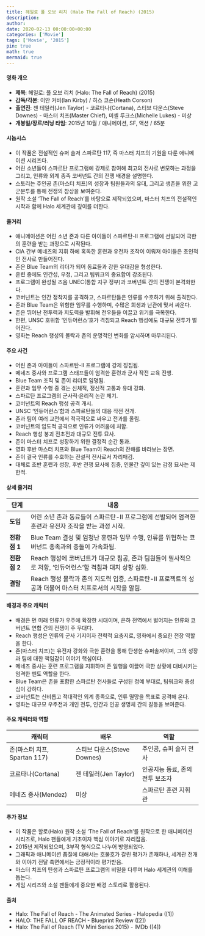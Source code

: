```yaml
---
title: 헤일로 폴 오브 리치 (Halo The Fall of Reach) (2015)
description: 
author: 
date: 2020-02-13 00:00:00+00:00
categories: ['Movie']
tags: ['Movie', '2015']
pin: true
math: true
mermaid: true
---
```

#### 영화 개요

- **제목**: 헤일로: 폴 오브 리치 (Halo: The Fall of Reach) (2015)  
- **감독/각본**: 이안 커비(Ian Kirby) / 히스 코슨(Heath Corson)  
- **출연진**: 젠 테일러(Jen Taylor) - 코르타나(Cortana), 스티브 다운스(Steve Downes) - 마스터 치프(Master Chief), 미셸 루크스(Michelle Lukes) - 미상  
- **개봉일/장르/러닝 타임**: 2015년 10월 / 애니메이션, SF, 액션 / 65분  

#### 시놉시스

- 이 작품은 전설적인 슈퍼 솔저 스파르탄 117, 즉 마스터 치프의 기원을 다룬 애니메이션 시리즈다.  
- 어린 소년들이 스파르탄 프로그램에 강제로 참여해 최고의 전사로 변모하는 과정을 그리고, 인류와 외계 종족 코버넌트 간의 전쟁 배경을 설명한다.  
- 스토리는 주인공 존(마스터 치프)의 성장과 팀원들과의 유대, 그리고 생존을 위한 고군분투를 통해 전쟁의 참상을 보여준다.  
- 원작 소설 ‘The Fall of Reach’를 바탕으로 제작되었으며, 마스터 치프의 전설적인 시작과 함께 Halo 세계관에 깊이를 더한다.  

#### 줄거리

- 애니메이션은 어린 소년 존과 다른 아이들이 스파르탄-II 프로그램에 선발되어 극한의 훈련을 받는 과정으로 시작된다.  
- CIA 간부 메네즈의 지휘 하에 혹독한 훈련과 유전자 조작이 이뤄져 아이들은 초인적인 전사로 만들어진다.  
- 존은 Blue Team의 리더가 되어 동료들과 강한 유대감을 형성한다.  
- 훈련 중에도 인간성, 우정, 그리고 팀워크의 중요함이 강조된다.  
- 프로그램이 완성될 즈음 UNEC(통합 지구 정부)과 코버넌트 간의 전쟁이 본격화한다.  
- 코버넌트는 인간 정착지를 공격하고, 스파르탄들은 인류를 수호하기 위해 출격한다.  
- 존과 Blue Team은 위험한 임무를 수행하며, 수많은 희생과 난관에 맞서 싸운다.  
- 존은 뛰어난 전투력과 지도력을 발휘해 전우들을 이끌고 위기를 극복한다.  
- 한편, UNSC 호위함 ‘인듀어런스’호가 격침되고 Reach 행성에도 대규모 전투가 벌어진다.  
- 영화는 Reach 행성의 몰락과 존의 운명적인 변화를 암시하며 마무리된다.  

#### 주요 사건

- 어린 존과 아이들이 스파르탄-II 프로그램에 강제 징집됨.  
- 메네즈 중사와 프로그램 스태프들이 엄격한 훈련과 군사 작전 교육 진행.  
- Blue Team 조직 및 존이 리더로 임명됨.  
- 훈련과 임무 수행 중 겪는 신체적, 정신적 고통과 유대 강화.  
- 스파르탄 프로그램의 군사적·윤리적 논란 제기.  
- 코버넌트의 Reach 행성 공격 개시.  
- UNSC ‘인듀어런스’함과 스파르탄들의 대응 작전 전개.  
- 존과 팀이 여러 교전에서 적극적으로 싸우고 전과를 올림.  
- 코버넌트의 압도적 공격으로 인류가 어려움에 처함.  
- Reach 행성 붕괴 전초전과 대규모 전투 묘사.  
- 존이 마스터 치프로 성장하기 위한 결정적 순간 통과.  
- 영화 후반 마스터 치프와 Blue Team이 Reach의 잔해를 바라보는 장면.  
- 존이 결국 인류를 수호하는 전설적 전사로서 자리매김.  
- 대체로 초반 훈련과 성장, 후반 전쟁 묘사에 집중, 인물간 깊이 있는 감정 묘사는 제한적.  

#### 상세 줄거리

| **단계**   | **내용**                                                                                   |
|------------|--------------------------------------------------------------------------------------------|
| **도입**   | 어린 소년 존과 동료들이 스파르탄-II 프로그램에 선발되어 엄격한 훈련과 유전자 조작을 받는 과정 시작.      |
| **전환점 1**| Blue Team 결성 및 엄청난 훈련과 임무 수행, 인류를 위협하는 코버넌트 종족과의 충돌이 가속화됨.             |
| **전환점 2**| Reach 행성에 코버넌트가 대규모 침공, 존과 팀원들이 필사적으로 저항, ‘인듀어런스’함 격침과 대치 상황 심화.    |
| **결말**   | Reach 행성 몰락과 존의 지도력 입증, 스파르탄-II 프로젝트의 성공과 더불어 마스터 치프로서의 시작을 알림.       |

#### 배경과 주요 캐릭터

- 배경은 먼 미래 인류가 우주에 확장한 시대이며, 은하 전역에서 벌어지는 인류와 코버넌트 연합 간의 전쟁이 주 무대다.  
- Reach 행성은 인류의 군사 기지이자 전략적 요충지로, 영화에서 중요한 전장 역할을 한다.  
- 존(마스터 치프)는 유전자 강화와 극한 훈련을 통해 탄생한 슈퍼솔저이며, 그의 성장과 팀에 대한 책임감이 이야기 핵심이다.  
- 메네즈 중사는 훈련 프로그램을 지휘하며 존 일행을 이끌어 극한 상황에 대비시키는 엄격한 멘토 역할을 한다.  
- Blue Team은 존을 포함한 스파르탄 전사들로 구성된 정예 부대로, 팀워크와 충성심이 강하다.  
- 코버넌트는 신비롭고 적대적인 외계 종족으로, 인류 멸망을 목표로 공격해 온다.  
- 영화는 대규모 우주전과 개인 전투, 인간과 인공 생명체 간의 갈등을 보여준다.  

#### 주요 캐릭터와 역할

| **캐릭터**       | **배우**               | **역할**                        |
|------------------|------------------------|--------------------------------|
| 존(마스터 치프, Spartan 117) | 스티브 다운스(Steve Downes)   | 주인공, 슈퍼 솔저 전사           |
| 코르타나(Cortana)             | 젠 테일러(Jen Taylor)         | 인공지능 동료, 존의 전투 보조자      |
| 메네즈 중사(Mendez)           | 미상                        | 스파르탄 훈련 지휘관             |

#### 추가 정보

- 이 작품은 할로(Halo) 원작 소설 ‘The Fall of Reach’를 원작으로 한 애니메이션 시리즈로, Halo 팬들에게 기초이자 핵심 이야기로 자리잡음.  
- 2015년 제작되었으며, 3부작 형식으로 나누어 방영되었다.  
- 그래픽과 애니메이션 품질에 대해서는 호불호가 갈린 평가가 존재하나, 세계관 전개와 이야기 전달 측면에서는 긍정적이라 평가받음.  
- 마스터 치프의 탄생과 스파르탄 프로그램의 비밀을 다루며 Halo 세계관의 이해를 돕는다.  
- 게임 시리즈와 소설 팬들에게 중요한 배경 스토리로 활용된다.  

#### 출처

- Halo: The Fall of Reach - The Animated Series - Halopedia ([1])  
- HALO: THE FALL OF REACH - Blueprint Review ([2])  
- Halo: The Fall of Reach (TV Mini Series 2015) - IMDb ([4])
